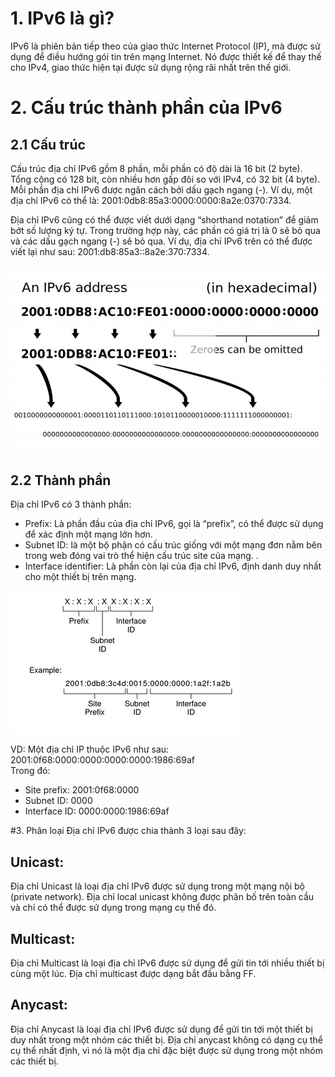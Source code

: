 # 1. IPv6 là gì?
IPv6 là phiên bản tiếp theo của giao thức Internet Protocol (IP), mà được sử dụng để điều hướng gói tin trên mạng Internet. Nó được thiết kế để thay thế cho IPv4, giao thức hiện tại được sử dụng rộng rãi nhất trên thế giới.  
# 2. Cấu trúc thành phần của IPv6
## 2.1 Cấu trúc
Cấu trúc địa chỉ IPv6 gồm 8 phần, mỗi phần có độ dài là 16 bit (2 byte). Tổng cộng có 128 bit, còn nhiều hơn gấp đôi so với IPv4, có 32 bit (4 byte). Mỗi phần địa chỉ IPv6 được ngăn cách bởi dấu gạch ngang (-). Ví dụ, một địa chỉ IPv6 có thể là: 2001:0db8:85a3:0000:0000:8a2e:0370:7334.  

Địa chỉ IPv6 cũng có thể được viết dưới dạng “shorthand notation” để giảm bớt số lượng ký tự. Trong trường hợp này, các phần có giá trị là 0 sẽ bỏ qua và các dấu gạch ngang (-) sẽ bỏ qua. Ví dụ, địa chỉ IPv6 trên có thể được viết lại như sau: 2001:db8:85a3::8a2e:370:7334.  

![Alt text](../Images/1.jpg)  

## 2.2 Thành phần
Địa chỉ IPv6 có 3 thành phần:  
+ Prefix: Là phần đầu của địa chỉ IPv6, gọi là “prefix”, có thể được sử dụng để xác định một mạng lớn hơn.
+ Subnet ID: là một bộ phận có cấu trúc giống với một mạng đơn nằm bên trong web đóng vai trò thể hiện cấu trúc site của mạng. .
+ Interface identifier: Là phần còn lại của địa chỉ IPv6, định danh duy nhất cho một thiết bị trên mạng.  

![Alt text](../Images/2.PNG)  

VD: Một địa chỉ IP thuộc IPv6 như sau: 2001:0f68:0000:0000:0000:0000:1986:69af  
Trong đó:
+ Site prefix: 2001:0f68:0000
+ Subnet ID: 0000
+ Interface ID: 0000:0000:1986:69af

#3. Phân loại
Địa chỉ IPv6 được chia thành 3 loại sau đây:  
## Unicast:
Địa chỉ Unicast là loại địa chỉ IPv6 được sử dụng trong một mạng nội bộ (private network). Địa chỉ local unicast không được phân bố trên toàn cầu và chỉ có thể được sử dụng trong mạng cụ thể đó.  
## Multicast:
Địa chỉ Multicast là loại địa chỉ IPv6 được sử dụng để gửi tin tới nhiều thiết bị cùng một lúc. Địa chỉ multicast được dạng bắt đầu bằng FF.  
## Anycast:
Địa chỉ Anycast là loại địa chỉ IPv6 được sử dụng để gửi tin tới một thiết bị duy nhất trong một nhóm các thiết bị. Địa chỉ anycast không có dạng cụ thể cụ thể nhất định, vì nó là một địa chỉ đặc biệt được sử dụng trong một nhóm các thiết bị.
